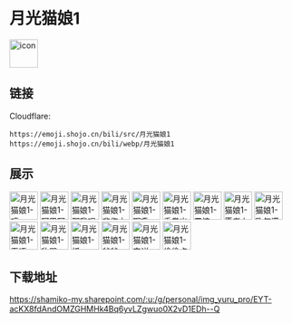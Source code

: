 # 月光猫娘1
<img src="https://emoji.shojo.cn/bili/src/月光猫娘1/icon.png" width="50" height="50" alt="icon">

## 链接
Cloudflare:
```
https://emoji.shojo.cn/bili/src/月光猫娘1
https://emoji.shojo.cn/bili/webp/月光猫娘1
```
## 展示
<img src="https://emoji.shojo.cn/bili/src/月光猫娘1/月光猫娘1-哼.png" width="50" height="50" alt="月光猫娘1-哼">
<img src="https://emoji.shojo.cn/bili/src/月光猫娘1/月光猫娘1-阿巴阿巴.png" width="50" height="50" alt="月光猫娘1-阿巴阿巴">
<img src="https://emoji.shojo.cn/bili/src/月光猫娘1/月光猫娘1-那我呢.png" width="50" height="50" alt="月光猫娘1-那我呢">
<img src="https://emoji.shojo.cn/bili/src/月光猫娘1/月光猫娘1-悲伤之海.png" width="50" height="50" alt="月光猫娘1-悲伤之海">
<img src="https://emoji.shojo.cn/bili/src/月光猫娘1/月光猫娘1-啊嘞.png" width="50" height="50" alt="月光猫娘1-啊嘞">
<img src="https://emoji.shojo.cn/bili/src/月光猫娘1/月光猫娘1-重拳出击.png" width="50" height="50" alt="月光猫娘1-重拳出击">
<img src="https://emoji.shojo.cn/bili/src/月光猫娘1/月光猫娘1-震惊.png" width="50" height="50" alt="月光猫娘1-震惊">
<img src="https://emoji.shojo.cn/bili/src/月光猫娘1/月光猫娘1-愿者上钩.png" width="50" height="50" alt="月光猫娘1-愿者上钩">
<img src="https://emoji.shojo.cn/bili/src/月光猫娘1/月光猫娘1-欧气满满.png" width="50" height="50" alt="月光猫娘1-欧气满满">
<img src="https://emoji.shojo.cn/bili/src/月光猫娘1/月光猫娘1-无语.png" width="50" height="50" alt="月光猫娘1-无语">
<img src="https://emoji.shojo.cn/bili/src/月光猫娘1/月光猫娘1-豹哭.png" width="50" height="50" alt="月光猫娘1-豹哭">
<img src="https://emoji.shojo.cn/bili/src/月光猫娘1/月光猫娘1-抓.png" width="50" height="50" alt="月光猫娘1-抓">
<img src="https://emoji.shojo.cn/bili/src/月光猫娘1/月光猫娘1-爸爸.png" width="50" height="50" alt="月光猫娘1-爸爸">
<img src="https://emoji.shojo.cn/bili/src/月光猫娘1/月光猫娘1-安详.png" width="50" height="50" alt="月光猫娘1-安详">
<img src="https://emoji.shojo.cn/bili/src/月光猫娘1/月光猫娘1-偷偷点赞.png" width="50" height="50" alt="月光猫娘1-偷偷点赞">

## 下载地址

https://shamiko-my.sharepoint.com/:u:/g/personal/img_yuru_pro/EYT-acKX8fdAndOMZGHMHk4Bq6yvLZgwuo0X2vD1EDh--Q